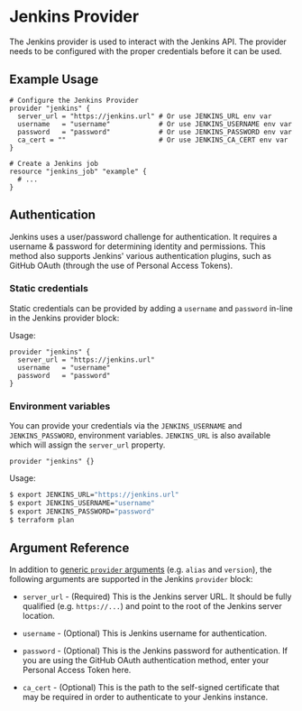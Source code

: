 # Jenkins Provider

The Jenkins provider is used to interact with the Jenkins API. The provider needs to be configured with the proper credentials before it can be used.

## Example Usage

```hcl
# Configure the Jenkins Provider
provider "jenkins" {
  server_url = "https://jenkins.url" # Or use JENKINS_URL env var
  username   = "username"            # Or use JENKINS_USERNAME env var
  password   = "password"            # Or use JENKINS_PASSWORD env var
  ca_cert = ""                       # Or use JENKINS_CA_CERT env var
}

# Create a Jenkins job
resource "jenkins_job" "example" {
  # ...
}
```

## Authentication

Jenkins uses a user/password challenge for authentication. It requires a username & password for determining identity and permissions. This method also supports Jenkins' various authentication plugins, such as GitHub OAuth (through the use of Personal Access Tokens).

### Static credentials ###

Static credentials can be provided by adding a `username` and `password` in-line in the Jenkins provider block:

Usage:

```hcl
provider "jenkins" {
  server_url = "https://jenkins.url"
  username   = "username"
  password   = "password"
}
```

### Environment variables

You can provide your credentials via the `JENKINS_USERNAME` and `JENKINS_PASSWORD`, environment variables. `JENKINS_URL` is also available which will assign the `server_url` property.

```hcl
provider "jenkins" {}
```

Usage:

```sh
$ export JENKINS_URL="https://jenkins.url"
$ export JENKINS_USERNAME="username"
$ export JENKINS_PASSWORD="password"
$ terraform plan
```

## Argument Reference

In addition to [generic `provider` arguments](https://www.terraform.io/docs/configuration/providers.html) (e.g. `alias` and `version`), the following arguments are supported in the Jenkins `provider` block:

* `server_url` - (Required) This is the Jenkins server URL. It should be fully qualified (e.g. `https://...`) and point to the root of the Jenkins server location.

* `username` - (Optional) This is Jenkins username for authentication.

* `password` - (Optional) This is the Jenkins password for authentication. If you are using the GitHub OAuth authentication method, enter your Personal Access Token here.

* `ca_cert` - (Optional) This is the path to the self-signed certificate that may be required in order to authenticate to your Jenkins instance.

